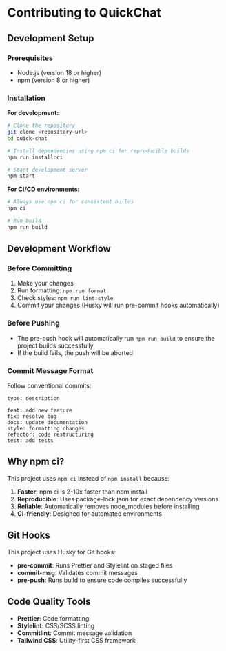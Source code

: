 # Contributing to QuickChat

## Development Setup

### Prerequisites
- Node.js (version 18 or higher)
- npm (version 8 or higher)

### Installation

**For development:**
```bash
# Clone the repository
git clone <repository-url>
cd quick-chat

# Install dependencies using npm ci for reproducible builds
npm run install:ci

# Start development server
npm start
```

**For CI/CD environments:**
```bash
# Always use npm ci for consistent builds
npm ci

# Run build
npm run build
```

## Development Workflow

### Before Committing
1. Make your changes
2. Run formatting: `npm run format`
3. Check styles: `npm run lint:style`
4. Commit your changes (Husky will run pre-commit hooks automatically)

### Before Pushing
- The pre-push hook will automatically run `npm run build` to ensure the project builds successfully
- If the build fails, the push will be aborted

### Commit Message Format
Follow conventional commits:
```
type: description

feat: add new feature
fix: resolve bug
docs: update documentation
style: formatting changes
refactor: code restructuring
test: add tests
```

## Why npm ci?

This project uses `npm ci` instead of `npm install` because:

1. **Faster**: npm ci is 2-10x faster than npm install
2. **Reproducible**: Uses package-lock.json for exact dependency versions
3. **Reliable**: Automatically removes node_modules before installing
4. **CI-friendly**: Designed for automated environments

## Git Hooks

This project uses Husky for Git hooks:

- **pre-commit**: Runs Prettier and Stylelint on staged files
- **commit-msg**: Validates commit messages
- **pre-push**: Runs build to ensure code compiles successfully

## Code Quality Tools

- **Prettier**: Code formatting
- **Stylelint**: CSS/SCSS linting
- **Commitlint**: Commit message validation
- **Tailwind CSS**: Utility-first CSS framework
